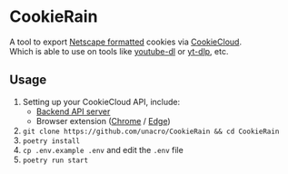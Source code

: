 # CookieRain

A tool to export [Netscape formatted](http://curl.haxx.se/rfc/cookie_spec.html) cookies via [CookieCloud](https://github.com/easychen/CookieCloud).\
Which is able to use on tools like [youtube-dl](https://github.com/ytdl-org/youtube-dl) or [yt-dlp](https://github.com/yt-dlp/yt-dlp), etc.

## Usage

1. Setting up your CookieCloud API, include:
   - [Backend API server](https://github.com/easychen/CookieCloud#%E6%9C%8D%E5%8A%A1%E5%99%A8%E7%AB%AF)
   - Browser extension ([Chrome](https://chrome.google.com/webstore/detail/cookiecloud/ffjiejobkoibkjlhjnlgmcnnigeelbdl) / [Edge](https://microsoftedge.microsoft.com/addons/detail/cookiecloud/bffenpfpjikaeocaihdonmgnjjdpjkeo))
2. `git clone https://github.com/unacro/CookieRain && cd CookieRain`
3. `poetry install`
4. `cp .env.example .env` and edit the `.env` file
5. `poetry run start`
